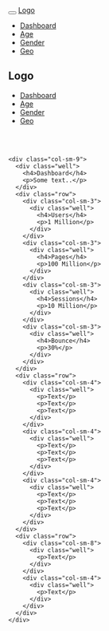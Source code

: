 <!DOCTYPE html>
<html lang="en">
<head>
  <title></title>
  <meta charset="utf-8">
  <meta name="viewport" content="width=device-width, initial-scale=1">
  <link rel="stylesheet" href="https://maxcdn.bootstrapcdn.com/bootstrap/3.3.7/css/bootstrap.min.css">
  <script src="https://ajax.googleapis.com/ajax/libs/jquery/3.2.1/jquery.min.js"></script>
  <script src="https://maxcdn.bootstrapcdn.com/bootstrap/3.3.7/js/bootstrap.min.js"></script>
  <style>
    /* Set height of the grid so .sidenav can be 100% (adjust as needed) */
    .row.content {height: 550px}
    
    /* Set gray background color and 100% height */
    .sidenav {
      background-color: #f1f1f1;
      height: 100%;
    }
        
    /* On small screens, set height to 'auto' for the grid */
    @media screen and (max-width: 767px) {
      .row.content {height: auto;} 
    }
  </style>
</head>
<body>

<nav class="navbar navbar-inverse visible-xs">
  <div class="container-fluid">
    <div class="navbar-header">
      <button type="button" class="navbar-toggle" data-toggle="collapse" data-target="#myNavbar">
        <span class="icon-bar"></span>
        <span class="icon-bar"></span>
        <span class="icon-bar"></span>                        
      </button>
      <a class="navbar-brand" href="#">Logo</a>
    </div>
    <div class="collapse navbar-collapse" id="myNavbar">
      <ul class="nav navbar-nav">
        <li class="active"><a href="#">Dashboard</a></li>
        <li><a href="#">Age</a></li>
        <li><a href="#">Gender</a></li>
        <li><a href="#">Geo</a></li>
      </ul>
    </div>
  </div>
</nav>

<div class="container-fluid">
  <div class="row content">
    <div class="col-sm-3 sidenav hidden-xs">
      <h2>Logo</h2>
      <ul class="nav nav-pills nav-stacked">
        <li class="active"><a href="#section1">Dashboard</a></li>
        <li><a href="#section2">Age</a></li>
        <li><a href="#section3">Gender</a></li>
        <li><a href="#section3">Geo</a></li>
      </ul><br>
    </div>
    <br>
    
    <div class="col-sm-9">
      <div class="well">
        <h4>Dashboard</h4>
        <p>Some text..</p>
      </div>
      <div class="row">
        <div class="col-sm-3">
          <div class="well">
            <h4>Users</h4>
            <p>1 Million</p> 
          </div>
        </div>
        <div class="col-sm-3">
          <div class="well">
            <h4>Pages</h4>
            <p>100 Million</p> 
          </div>
        </div>
        <div class="col-sm-3">
          <div class="well">
            <h4>Sessions</h4>
            <p>10 Million</p> 
          </div>
        </div>
        <div class="col-sm-3">
          <div class="well">
            <h4>Bounce</h4>
            <p>30%</p> 
          </div>
        </div>
      </div>
      <div class="row">
        <div class="col-sm-4">
          <div class="well">
            <p>Text</p> 
            <p>Text</p> 
            <p>Text</p> 
          </div>
        </div>
        <div class="col-sm-4">
          <div class="well">
            <p>Text</p> 
            <p>Text</p> 
            <p>Text</p> 
          </div>
        </div>
        <div class="col-sm-4">
          <div class="well">
            <p>Text</p> 
            <p>Text</p> 
            <p>Text</p> 
          </div>
        </div>
      </div>
      <div class="row">
        <div class="col-sm-8">
          <div class="well">
            <p>Text</p> 
          </div>
        </div>
        <div class="col-sm-4">
          <div class="well">
            <p>Text</p> 
          </div>
        </div>
      </div>
    </div>
  </div>
</div>

</body>
</html>

